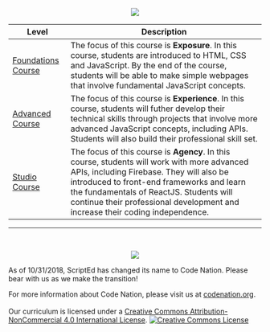 <p align="center"> <img src="http://i.imgur.com/pycaDQd.jpg" ></p>

|Level|Description|
|----|----|
|[Foundations Course](foundations)| The focus of this course is **Exposure**. In this course, students are introduced to HTML, CSS and JavaScript.  By the end of the course, students will be able to make simple webpages that involve fundamental JavaScript concepts.|
|[Advanced Course](advanced)| The focus of this course is **Experience**. In this course, students will futher develop their technical skills through projects that involve more advanced JavaScript concepts, including APIs. Students will also build their professional skill set.|
|[Studio Course](studio)| The focus of this course is **Agency**. In this course, students will work with more advanced APIs, including Firebase.  They will also be introduced to front-end frameworks and learn the fundamentals of ReactJS.  Students will continue their professional development and increase their coding independence.|

-----
<br>
<p align="center"> <img src="https://i.imgur.com/lYodTLP.png?1" ></p>
As of 10/31/2018, ScriptEd has changed its name to Code Nation.  Please bear with us as we make the transition!
  
For more information about Code Nation, please visit us at <a href="https://www.codenation.org">codenation.org</a>.
<br>
<br>
Our curriculum is licensed under a <a rel="license" href="http://creativecommons.org/licenses/by-nc/4.0/">Creative Commons Attribution-NonCommercial 4.0 International License</a>. 
<a rel="license" href="http://creativecommons.org/licenses/by-nc/4.0/"><img alt="Creative Commons License" style="border-width:0" src="https://i.creativecommons.org/l/by-nc/4.0/88x31.png" /></a>
